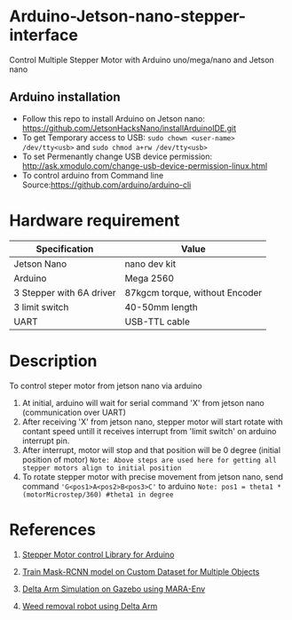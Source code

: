 # Arduino-Jetson-nano-stepper-interface
Control Multiple Stepper Motor with Arduino uno/mega/nano and Jetson nano


## Arduino installation
  - Follow this repo to install Arduino on Jetson nano: https://github.com/JetsonHacksNano/installArduinoIDE.git
  - To get Temporary access to USB: `sudo chown <user-name> /dev/tty<usb>` and `sudo chmod a+rw /dev/tty<usb>`
  - To set Permenantly change USB device permission: http://ask.xmodulo.com/change-usb-device-permission-linux.html
  - To control arduino from Command line Source:https://github.com/arduino/arduino-cli
  
# Hardware requirement

| Specification | Value |
| ------------- | ------------- |
| Jetson Nano | nano dev kit |
| Arduino | Mega 2560 |
| 3 Stepper with 6A driver  |87kgcm torque, without Encoder |
| 3 limit switch | 40-50mm length |
| UART | USB-TTL cable |

# Description

To control steper motor from jetson nano via arduino

  1. At initial, arduino will wait for serial command 'X' from jetson nano (communication over UART)
  2. After receiving 'X' from jetson nano, stepper motor will start rotate with contant speed untill it receives interrupt from 'limit switch' on arduino interrupt pin.
  3. After interrupt, motor will stop and that position will be 0 degree (initial position of motor)
  `Note: Above steps are used here for getting all stepper motors align to initial position `
  4. To rotate stepper motor with precise movement from jetson nano, send command `'G<pos1>A<pos2>B<pos3>C'` to arduino
  `Note: pos1 = theta1 * (motorMicrostep/360) #theta1 in degree`


# References
1. [Stepper Motor control Library for Arduino](https://www.airspayce.com/mikem/arduino/AccelStepper/annotated.html)

2. [Train Mask-RCNN model on Custom Dataset for Multiple Objects](https://github.com/AutoRoboCulture/mask-rcnn-for-multiple-objects.git)

3. [Delta Arm Simulation on Gazebo using MARA-Env](https://github.com/AutoRoboCulture/delta-robot-simulation-gazebo.git)

4. [Weed removal robot using Delta Arm](https://github.com/AutoRoboCulture/nindamani-the-weed-removal-robot.git)
